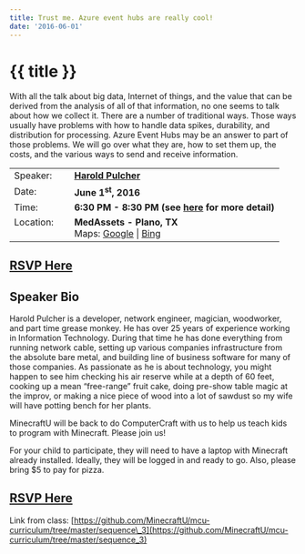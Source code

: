 ```yaml
---
title: Trust me. Azure event hubs are really cool!
date: '2016-06-01'
---
```

# {{ title }}

With all the talk about big data, Internet of things, and the value that can be derived from the analysis of all of that information, no one seems to talk about how we collect it. There are a number of traditional ways. Those ways usually have problems with how to handle data spikes, durability, and distribution for processing. Azure Event Hubs may be an answer to part of those problems. We will go over what they are, how to set them up, the costs, and the various ways to send and receive information.

<table><tbody><tr><td>Speaker:</td><td>&nbsp;</td><td><b><a title="Harold Pulcher" target="_blank" href="https://twitter.com/haroldpulcher">Harold Pulcher</a></b></td></tr><tr><td>Date:</td><td>&nbsp;</td><td><b>June 1<sup>st</sup>, 2016</b></td></tr><tr><td valign="top">Time:</td><td>&nbsp;</td><td><b>6:30 PM - 8:30 PM (see <a title="Location" href="../../location/index.html">here</a> for more detail)</b></td></tr><tr><td valign="top">Location:</td><td>&nbsp;</td><td><b>MedAssets - Plano, TX</b><br>Maps: <a title="Google" target="_blank" href="https://goo.gl/maps/1OyNE">Google</a> | <a title="Bing" target="_blank" href="http://binged.it/1afBEJ9">Bing</a></td></tr></tbody></table>

## [RSVP Here](https://www.eventbrite.com/e/trust-me-azure-event-hubs-are-really-cool-tickets-25747091243)

## Speaker Bio

Harold Pulcher is a developer, network engineer, magician, woodworker, and part time grease monkey. He has over 25 years of experience working in Information Technology. During that time he has done everything from running network cable, setting up various companies infrastructure from the absolute bare metal, and building line of business software for many of those companies. As passionate as he is about technology, you might happen to see him checking his air reserve while at a depth of 60 feet, cooking up a mean “free-range” fruit cake, doing pre-show table magic at the improv, or making a nice piece of wood into a lot of sawdust so my wife will have potting bench for her plants.

MinecraftU will be back to do ComputerCraft with us to help us teach kids to program with Minecraft. Please join us!

For your child to participate, they will need to have a laptop with Minecraft already installed. Ideally, they will be logged in and ready to go. Also, please bring $5 to pay for pizza.

## [RSVP Here](https://www.eventbrite.com/e/june-2016-nddnug-kids-night-tickets-25747173489)

Link from class: [https://github.com/MinecraftU/mcu-curriculum/tree/master/sequence\_3](https://github.com/MinecraftU/mcu-curriculum/tree/master/sequence_3)
    
